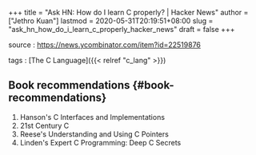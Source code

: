 +++
title = "Ask HN: How do I learn C properly? | Hacker News"
author = ["Jethro Kuan"]
lastmod = 2020-05-31T20:19:51+08:00
slug = "ask_hn_how_do_i_learn_c_properly_hacker_news"
draft = false
+++

source
: <https://news.ycombinator.com/item?id=22519876>

tags
: [The C Language]({{< relref "c_lang" >}})

## Book recommendations {#book-recommendations}

1.  Hanson's C Interfaces and Implementations
2.  21st Century C
3.  Reese's Understanding and Using C Pointers
4.  Linden's Expert C Programming: Deep C Secrets
